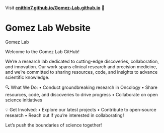 Visit **[cnithin7.github.io/Gomez-Lab.github.io](https://cnithin7.github.io/Gomez-Lab.github.io)** 🚀


# Gomez Lab Website

Gomez Lab 

Welcome to the Gomez Lab GitHub!

We’re a research lab dedicated to cutting-edge discoveries, collaboration, and innovation. Our work spans clinical research and precision medicine, and we’re committed to sharing resources, code, and insights to advance scientific knowledge.

🔍 What We Do:
	•	Conduct groundbreaking research in Oncology
	•	Share resources, code, and discoveries to drive progress
	•	Collaborate on open science initiatives

💡 Get Involved:
	•	Explore our latest projects
	•	Contribute to open-source research
	•	Reach out if you’re interested in collaborating!

 Let’s push the boundaries of science together!

